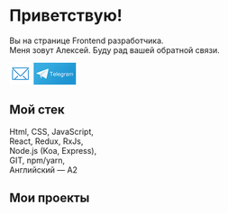 Приветствую!
===

Вы на странице Frontend разработчика.\
Меня зовут Алексей. Буду рад вашей обратной связи.

[![emailLink](emailButton.png)](mailto:gelusiv@gmail.com)
[![telegramLink](telegramButton.png)](https://t.me/AlexWebArt)

## Мой стек

Html, CSS, JavaScript,\
React, Redux, RxJs,\
Node.js (Koa, Express),\
GIT, npm/yarn,\
Английский — A2

## Мои проекты


<!--
**AlexWEBArt/AlexWEBArt** is a ✨ _special_ ✨ repository because its `README.md` (this file) appears on your GitHub profile.

Here are some ideas to get you started:

- 🔭 I’m currently working on ...
- 🌱 I’m currently learning ...
- 👯 I’m looking to collaborate on ...
- 🤔 I’m looking for help with ...
- 💬 Ask me about ...
- 📫 How to reach me: ...
- 😄 Pronouns: ...
- ⚡ Fun fact: ...
-->
